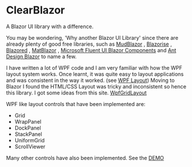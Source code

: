 
# ClearBlazor

A Blazor UI library with a difference. 

You may be wondering, 'Why another Blazor UI Library' since there are already plenty of good free libraries, such as [MudBlazor](https://MudBlazor.com) , [Blazorise](https://blazorise.com) , [Blazored](https://github.com/Blazored) , [MatBlazor](https://www.matblazor.com) , [Microsoft Fluent UI Blazor Components](https://github.com/microsoft/fluentui-blazor) and [Ant Design Blazor](https://antblazor.com) to name a few.

I have written a lot of WPF code and I am very familiar with how the WPF layout system works. Once learnt, it was quite easy to layout applications and was consistent in the way it worked.  (see [WPF Layout](https://learn.microsoft.com/en-us/dotnet/desktop/wpf/advanced/layout?view=netframeworkdesktop-4.8))
Moving to Blazor I found the HTML/CSS Layout was tricky and inconsistent so hence this library. I got some ideas from this site. [WpfGridLayout](https://github.com/aboudoux/WpfGridLayout.Blazor)

WPF like layout controls that have been implemented are:

* Grid
* WrapPanel
* DockPanel
* StackPanel
* UniformGrid
* ScrollViewer

Many other controls have also been implemented. See the [DEMO](https://icy-sea-0e9ce5410.4.azurestaticapps.net)

